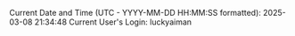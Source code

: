 Current Date and Time (UTC - YYYY-MM-DD HH:MM:SS formatted): 2025-03-08 21:34:48
Current User's Login: luckyaiman

